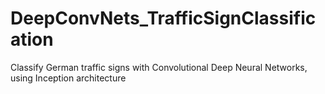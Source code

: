 # DeepConvNets_TrafficSignClassification
Classify German traffic signs with Convolutional Deep Neural Networks, using Inception architecture
